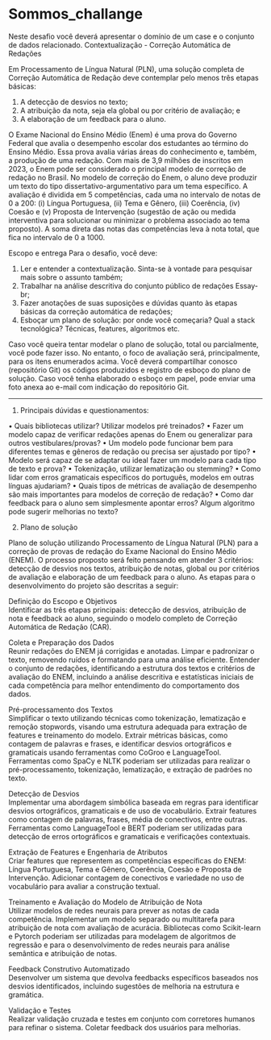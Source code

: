 # Sommos_challange

Neste desafio você deverá apresentar o domínio de um case e o conjunto de dados relacionado. 
Contextualização - Correção Automática de Redações

Em Processamento de Língua Natural (PLN), uma solução completa de Correção Automática de Redação deve contemplar pelo menos três etapas básicas:

1. A detecção de desvios no texto;
2. A atribuição da nota, seja ela global ou por critério de avaliação; e
3. A elaboração de um feedback para o aluno.

O Exame Nacional do Ensino Médio (Enem) é uma prova do Governo Federal que avalia o desempenho escolar dos estudantes ao término do Ensino Médio. Essa prova avalia várias áreas do conhecimento e, também, a produção de uma redação. Com mais de 3,9 milhões de inscritos em 2023, o Enem pode ser considerado o principal modelo de correção de redação no Brasil.
No modelo de correção do Enem, o aluno deve produzir um texto do tipo dissertativo-argumentativo para um tema específico. A avaliação é dividida em 5 competências, cada uma no intervalo de notas de 0 a 200: (i) Língua Portuguesa, (ii) Tema e Gênero, (iii) Coerência, (iv) Coesão e (v) Proposta de Intervenção (sugestão de ação ou medida interventiva para solucionar ou minimizar o problema associado ao tema proposto). A soma direta das notas das competências leva à nota total, que fica no intervalo de 0 a 1000.

Escopo e entrega
Para o desafio, você deve:

1. Ler e entender a contextualização. Sinta-se à vontade para pesquisar mais sobre o assunto também;
2. Trabalhar na análise descritiva do conjunto público de redações Essay-br;
3. Fazer anotações de suas suposições e dúvidas quanto às etapas básicas da correção automática de redações;
4. Esboçar um plano de solução: por onde você começaria? Qual a stack tecnológica? Técnicas, features, algoritmos etc.

Caso você queira tentar modelar o plano de solução, total ou parcialmente, você pode fazer isso. No entanto, o foco de avaliação será, principalmente, para os itens enumerados acima. 
Você deverá compartilhar conosco (repositório Git) os códigos produzidos e registro de esboço do plano de solução. Caso você tenha elaborado o esboço em papel, pode enviar uma foto anexa ao e-mail com indicação do repositório Git. 
______________________________________________________________________________________________________________________

1.	Principais dúvidas e questionamentos:

•	Quais bibliotecas utilizar? Utilizar modelos pré treinados?
•	Fazer um modelo capaz de verificar redações apenas do Enem ou generalizar para outros vestibulares/provas?
•	Um modelo pode funcionar bem para diferentes temas e gêneros de redação ou precisa ser ajustado por tipo?
•	Modelo será capaz de se adaptar ou ideal fazer um modelo para cada tipo de texto e prova?
•	Tokenização, utilizar lematização ou stemming?
•	Como lidar com erros gramaticais específicos do português, modelos em outras línguas ajudariam?
•	Quais tipos de métricas de avaliação de desempenho são mais importantes para modelos de correção de redação?
•	Como dar feedback para o aluno sem simplesmente apontar erros? Algum algoritmo pode sugerir melhorias no texto?

2.	Plano de solução

Plano de solução utilizando Processamento de Língua Natural (PLN) para a correção de provas de redação do Exame Nacional do Ensino Médio (ENEM). O processo proposto será feito pensando em atender 3 critérios: detecção de desvios nos textos, atribuição de notas, global ou por critérios de avaliação e elaboração de um feedback para o aluno.
As etapas para o desenvolvimento do projeto são descritas a seguir:  

Definição do Escopo e Objetivos  
Identificar as três etapas principais: detecção de desvios, atribuição de nota e feedback ao aluno, seguindo o modelo completo de Correção Automática de Redação (CAR).

Coleta e Preparação dos Dados  
Reunir redações do ENEM já corrigidas e anotadas. Limpar e padronizar o texto, removendo ruídos e formatando para uma análise eficiente.
Entender o conjunto de redações, identificando a estrutura dos textos e critérios de avaliação do ENEM, incluindo a análise descritiva e estatísticas iniciais de cada competência para melhor entendimento do comportamento dos dados.

Pré-processamento dos Textos  
Simplificar o texto utilizando técnicas como tokenização, lematização e remoção stopwords, visando uma estrutura adequada para extração de features e treinamento do modelo. Extrair métricas básicas, como contagem de palavras e frases, e identificar desvios ortográficos e gramaticais usando ferramentas como CoGroo e LanguageTool. Ferramentas como SpaCy e NLTK poderiam ser utilizadas para realizar o pré-processamento, tokenização, lematização, e extração de padrões no texto.

Detecção de Desvios  
Implementar uma abordagem simbólica baseada em regras para identificar desvios ortográficos, gramaticais e de uso de vocabulário. Extrair features como contagem de palavras, frases, média de conectivos, entre outras. Ferramentas como LanguageTool e BERT poderiam ser utilizadas para detecção de erros ortográficos e gramaticais e verificações contextuais.

Extração de Features e Engenharia de Atributos  
Criar features que representem as competências específicas do ENEM: Língua Portuguesa, Tema e Gênero, Coerência, Coesão e Proposta de Intervenção. Adicionar contagem de conectivos e variedade no uso de vocabulário para avaliar a construção textual.

Treinamento e Avaliação do Modelo de Atribuição de Nota  
Utilizar modelos de redes neurais para prever as notas de cada competência. Implementar um modelo separado ou multitarefa para atribuição de nota com avaliação de acurácia. Bibliotecas como Scikit-learn e Pytorch poderiam ser utilizadas para modelagem de algoritmos de regressão e para o desenvolvimento de redes neurais para análise semântica e atribuição de notas.

Feedback Construtivo Automatizado  
Desenvolver um sistema que devolva feedbacks específicos baseados nos desvios identificados, incluindo sugestões de melhoria na estrutura e gramática.

Validação e Testes  
Realizar validação cruzada e testes em conjunto com corretores humanos para refinar o sistema. Coletar feedback dos usuários para melhorias.
